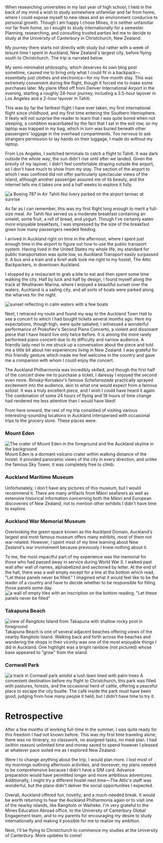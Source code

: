 When researching universities in my last year of high school, I held in the back of my mind a wish to study somewhere unfamiliar and far from home, where I could expose myself to new ideas and an environment conducive to personal growth. Though I am happy I chose Mines, it is neither unfamiliar nor far from home, so I sought to study internationally for a semester. Planning, researching, and consulting trusted parties led me to decide to study at the University of Canterbury in Christchurch, New Zealand.

My journey there starts not directly with study but rather with a week of leisure time I spent in Auckland, New Zealand's largest city, before flying south to Christchurch. The trip is narrated below.

My semi-minimalist philosophy, which deserves its own blog post sometime, caused me to bring only what I could fit in a backpack—essentially just clothes and electronics—for my five-month stay. This was extremely convenient during the flight, though it forced me to make some purchases later. My plane lifted off from Denver International Airport in the evening, starting a roughly 24-hour journey, including a 3.5-hour layover in Los Angeles and a 2-hour layover in Tahiti.

This was by far the farthest flight I have ever taken, my first international flight since childhood, and my first time entering the Southern Hemisphere. It likely will not surprise the reader to learn that I was quite bored when not sleeping, a condition exacerbated by the fact that I sat in the exit row, so my laptop was trapped in my bag, which in turn was buried beneath other passengers' luggage in the overhead compartments. Too nervous to ask strangers permission to lay hands on their luggage, I made do without my laptop.

From Los Angeles, I switched terminals to catch a flight to Tahiti. It was dark outside the whole way; the sun didn't rise until after we landed. Given the brevity of my layover, I didn't feel comfortable straying outside the airport, so I don't have much to show from my stay. The section of the airport to which I was confined did not offer particularly spectacular views of the island, although another passenger assured me of its beauty, and the internet tells me it takes one and a half weeks to explore it fully.

![a Boeing 787 in Air Tahiti Nui livery parked on the airport tarmac at sunrise](tahiti_plane.webp "Sunrise over Faa'a International Airport in Tahiti.")

As far as I can remember, this was my first flight long enough to merit a full-size meal. Air Tahiti Nui served us a moderate breakfast containing an omelet, some fruit, a roll of bread, and yogurt. Though I've certainly eaten more enjoyable breakfasts, I was impressed by the size of the breakfast given how many passengers needed feeding.

I arrived in Auckland right on time in the afternoon, where I spent just enough time in the airport to figure out how to use the public transport system. Having lived in the United States my whole life, my standard for public transportation was quite low, so Auckland Transport easily surpassed it. A bus and a train and a brief walk took me right to my hostel, The Attic Backpackers, in downtown Auckland.

I stopped by a restaurant to grab a bite to eat and then spent some time walking the city. Half by luck and half by design, I found myself along the track at Westhaven Marina, where I enjoyed a beautiful sunset over the waters. Auckland is a sailing city, and all sorts of boats were parked along the wharves for the night.

![sunset reflecting in calm waters with a few boats](sunset_wharf.webp "Sunset over Waitematā Harbour, taken from Westhaven.")

Next, I retraced my route and found my way to the Auckland Town Hall to see a concert to which I had bought tickets several months ago. Here my expectations, though high, were quite satiated; I witnessed a wonderful performance of Prokofiev's Second Piano Concerto, a violent and dissonant piece that I have heard live only twice before. It is among the more rarely performed piano concerti due to its difficulty and narrow audience. A friendly lady next to me struck up a conversation about the piece and told me a little bit about her experiences living in New Zealand. I was grateful for this friendly gesture which made me feel welcome in the country and gave me a companion with whom I could enjoy the concert.

The Auckland Philharmonia was incredibly skilled, and though the first half of the concert drew me to purchase a ticket, I daresay I enjoyed the second even more. Rimsky-Korsakov's famous *Scheherazade* practically sprayed excitement into the audience, akin to what one would expect from a famous soloist. It was a truly excellent piece, and I wish I could have heard it again. The combination of some 24 hours of flying and 18 hours of time change had rendered me less attentive than I would have liked!

From here onward, the rest of my trip consisted of visiting various interesting-sounding locations in Auckland interspersed with occasional trips to the grocery store. These places were:

### Mount Eden
![The crater of Mount Eden in the foreground and the Auckland skyline in the background](mount_eden.webp)
Mount Eden is a dormant volcano crater within walking distance of the hostel. It provided panoramic views of the city in every direction, and unlike the famous Sky Tower, it was completely free to climb.

### Auckland Maritime Museum
Unfortunately, I don't have any pictures of this museum, but I would recommend it. There are many artifacts from Māori seafarers as well as extensive historical information concerning both the Māori and European discoveries of New Zealand, not to mention other exhibits I didn't have time to explore.

### Auckland War Memorial Museum
Overlooking the green space known as the Auckland Domain, Auckland's largest and most famous museum offers many exhibits, most of them not war-related. However, I spent most of my time learning about New Zealand's war involvement because previously I knew nothing about it.

To me, the most impactful part of my experience was the memorial for those who had passed away in service during World War II. I walked past wall after wall of names, alphabetized and sectioned by letter. At the end of the hall, there was a wall empty except for a line at the bottom which read, "Let these panels never be filled." I imagined what it would feel like to be the leader of a country and have to decide whether to be responsible for filling those panels some day.
![a wall of empty tiles with an inscription on the bottom reading, "Let these panels never be filled"](war_memorial.webp)

### Takapuna Beach
![view of Rangitoto Island from Takapuna with shallow rocky pool in foreground](rangitoto_from_takapuna.webp)
Takapuna Beach is one of several adjacent beaches offering views of the nearby Rangitoto Island. Walking back and forth across the beaches and wandering the shops in their vicinity was one of the most enjoyable things I did in Auckland. One highlight was a bright rainbow (not pictured) whose base appeared to "grow" from the island.

### Cornwall Park
![a track in Cornwall park amidst a lush lawn lined with palm trees](cornwall_park.webp "Despite its central location, Cornwall Park was characterized by huge trees and green, grassy fields.")
A convenient destination before my flight to Christchurch, this park was filled with pastures, forests, and the occasional herd of cattle, offering a peaceful place to escape the city bustle. The café inside the park must have been good, judging from how many people it held, but I didn't have time to try it.

# Retrospective
After a few months of working full-time in the summer, I was quite ready for this freedom I had not known before. This was my first time traveling alone; there was no itinerary, no classwork, no assigned tasks, no meal plan. I had (within reason) unlimited time and money saved to spend however I pleased at whatever pace suited me as I explored New Zealand.

Were I to change anything about the trip, I would plan more. I lost most of my mornings outlining afternoon activities, and moreover, my plans needed to be comprehensive because I didn't have a SIM card. Advance preparation would have permitted longer and more ambitious adventures. Additionally, I might try a different hostel next time—The Attic's staff was wonderful, but the place didn't deliver the social opportunities I expected.

Overall, Auckland offered fun, novelty, and a much-needed break. It would be worth returning to hear the Auckland Philharmonia again or to visit one of the nearby islands, like Rangitoto or Waiheke. I'm very grateful to the Mines Education Abroad office, to the University of Canterbury Global Engagement team, and to my parents for encouraging my desire to study internationally and making it possible for me to realize my ambition.

Next, I'll be flying to Christchurch to commence my studies at the University of Canterbury. More updates to come!
